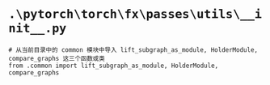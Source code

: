 # `.\pytorch\torch\fx\passes\utils\__init__.py`

```
# 从当前目录中的 common 模块中导入 lift_subgraph_as_module, HolderModule, compare_graphs 这三个函数或类
from .common import lift_subgraph_as_module, HolderModule, compare_graphs
```